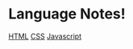<!-- TITLE: Language Notes -->
<!-- SUBTITLE: Notes and Tips on our Various Languages -->

# Language Notes!
[HTML](language-notes/html)
[CSS](language-notes/css)
[Javascript](javascript)
